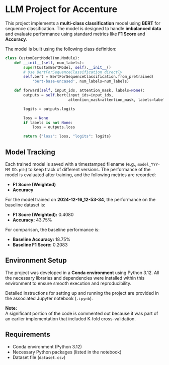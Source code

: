 # LLM Project for Accenture

This project implements a **multi-class classification** model using **BERT** for sequence classification. The model is designed to handle **imbalanced data** and evaluate performance using standard metrics like **F1 Score** and **Accuracy**.

The model is built using the following class definition:

```python
class CustomBertModel(nn.Module):
    def __init__(self, num_labels):
        super(CustomBertModel, self).__init__()
        # Use BertForSequenceClassification directly
        self.bert = BertForSequenceClassification.from_pretrained(
            'bert-base-uncased', num_labels=num_labels)

    def forward(self, input_ids, attention_mask, labels=None):
        outputs = self.bert(input_ids=input_ids,
                            attention_mask=attention_mask, labels=labels)

        logits = outputs.logits

        loss = None
        if labels is not None:
            loss = outputs.loss

        return {"loss": loss, "logits": logits}
```

## Model Tracking

Each trained model is saved with a timestamped filename (e.g., `model_YYY-MM-DD.pth`) to keep track of different versions. The performance of the model is evaluated after training, and the following metrics are recorded:

- **F1 Score (Weighted)**
- **Accuracy**

For the model trained on **2024-12-16_12-53-34**, the performance on the baseline dataset is:

- **F1 Score (Weighted):** 0.4080
- **Accuracy:** 43.75%

For comparison, the baseline performance is:

- **Baseline Accuracy:** 18.75%
- **Baseline F1 Score:** 0.2083

## Environment Setup

The project was developed in a **Conda environment** using Python 3.12. All the necessary libraries and dependencies were installed within this environment to ensure smooth execution and reproducibility.

Detailed instructions for setting up and running the project are provided in the associated Jupyter notebook (`.ipynb`).

**Note:**  
A significant portion of the code is commented out because it was part of an earlier implementation that included K-fold cross-validation.

## Requirements

- Conda environment (Python 3.12)
- Necessary Python packages (listed in the notebook)
- Dataset file (`dataset.csv`)
